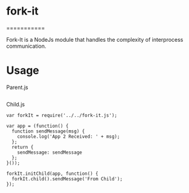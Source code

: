 # fork-it
===========

Fork-It is a NodeJs module that handles the complexity of interprocess communication.

# Usage

Parent.js
```

```

Child.js

```
var forkIt = require('../../fork-it.js');

var app = (function() {
  function sendMessage(msg) {
    console.log('App 2 Received: ' + msg);
  };
  return {
    sendMessage: sendMessage
  };
}());

forkIt.initChild(app, function() {
  forkIt.child().sendMessage('From Child');
});


```
